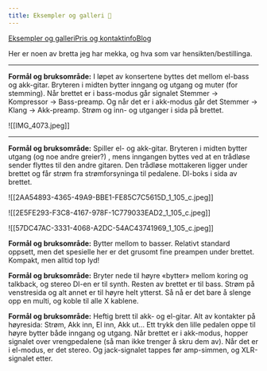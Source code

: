 ```yaml
---
title: Eksempler og galleri 💫
---
```

<div class="navigation-links"><a href="https://erlendmekkernice.cool/Eksempler-og-galleri">Eksempler og galleri</a><a href="https://erlendmekkernice.cool/Pris-og-kontaktinfo">Pris og kontaktinfo</a><a href="https://havn.blog">Blog</a>
</div>

Her er noen av bretta jeg har mekka, og hva som var hensikten/bestillinga.

---

**Formål og bruksområde:** I løpet av konsertene byttes det mellom el-bass og akk-gitar. Bryteren i midten bytter inngang og utgang og muter (for stemming). Når brettet er i bass-modus går signalet Stemmer → Kompressor → Bass-preamp. Og når det er i akk-modus går det Stemmer → Klang → Akk-preamp. Strøm og inn- og utganger i sida på brettet.

![[IMG_4073.jpeg]]

---

**Formål og bruksområde:** Spiller el- og akk-gitar. Bryteren i midten bytter utgang (og noe andre greier?) , mens inngangen byttes ved at en trådløse sender flyttes til den andre gitaren. Den trådløse mottakeren ligger under brettet og får strøm fra strømforsyninga til pedalene. DI-boks i sida av brettet.

![[2AA54893-4365-49A9-BBE1-FE85C7C5615D_1_105_c.jpeg]]

![[2E5FE293-F3C8-4167-978F-1C779033EAD2_1_105_c.jpeg]]

![[57DC47AC-3331-4068-A2DC-54AC43741969_1_105_c.jpeg]]

**Formål og bruksområde:** Bytter mellom to basser. Relativt standard oppsett, men det spesielle her er det grusomt fine preampen under brettet. Kompakt, men alltid top lyd!

**Formål og bruksområde:** Bryter nede til høyre «bytter» mellom koring og talkback, og stereo DI-en er til synth. Resten av brettet er til bass. Strøm på venstresida og alt annet er til høyre helt ytterst. Så nå er det bare å slenge opp en multi, og koble til alle X kablene.

**Formål og bruksområde:** Heftig brett til akk- og el-gitar. Alt av kontakter på høyresida: Strøm, Akk inn, El inn, Akk ut… Ett trykk den lille pedalen oppe til høyre bytter både inngang og utgang. Når brettet er i akk-modus, hopper signalet over vrengpedalene (så man ikke trenger å skru dem av). Når det er i el-modus, er det stereo. Og jack-signalet tappes før amp-simmen, og XLR-signalet etter.
